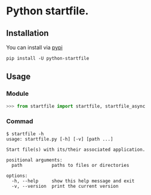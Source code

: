 # Python startfile.

## Installation

You can install via [pypi](https://pypi.org/project/python-startfile/)

```console
pip install -U python-startfile
```

## Usage

### Module

```python
>>> from startfile import startfile, startfile_async
```

### Commad

```console
$ startfile -h
usage: startfile.py [-h] [-v] [path ...]

Start file(s) with its/their associated application.

positional arguments:
  path           paths to files or directories

options:
  -h, --help     show this help message and exit
  -v, --version  print the current version
```
